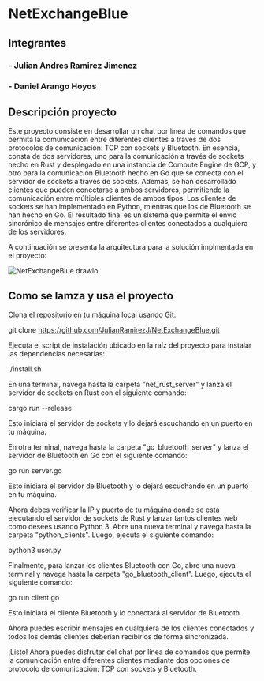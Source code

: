 # NetExchangeBlue

## Integrantes
### - Julian Andres Ramirez Jimenez
### - Daniel Arango Hoyos

## Descripción proyecto

Este proyecto consiste en desarrollar un chat por línea de comandos que permita la comunicación entre diferentes clientes a través de dos protocolos de comunicación: TCP con sockets y Bluetooth. En esencia, consta de dos servidores, uno para la comunicación a través de sockets hecho en Rust y desplegado en una instancia de Compute Engine de GCP, y otro para la comunicación Bluetooth hecho en Go que se conecta con el servidor de sockets a través de sockets. Además, se han desarrollado clientes que pueden conectarse a ambos servidores, permitiendo la comunicación entre múltiples clientes de ambos tipos. Los clientes de sockets se han implementado en Python, mientras que los de Bluetooth se han hecho en Go. El resultado final es un sistema que permite el envío sincrónico de mensajes entre diferentes clientes conectados a cualquiera de los servidores.


A continuación se presenta la arquitectura para la solución implmentada en el proyecto:

![NetExchangeBlue drawio](https://user-images.githubusercontent.com/57159295/236983173-2c0738eb-4000-47ed-b3ee-2120adf8165c.png)

## Como se lamza y usa el proyecto


Clona el repositorio en tu máquina local usando Git:

git clone https://github.com/JulianRamirezJ/NetExchangeBlue.git


Ejecuta el script de instalación ubicado en la raíz del proyecto para instalar las dependencias necesarias:

./install.sh

En una terminal, navega hasta la carpeta "net_rust_server" y lanza el servidor de sockets en Rust con el siguiente comando:

cargo run --release

Esto iniciará el servidor de sockets y lo dejará escuchando en un puerto en tu máquina.


En otra terminal, navega hasta la carpeta "go_bluetooth_server" y lanza el servidor de Bluetooth en Go con el siguiente comando:

go run server.go

Esto iniciará el servidor de Bluetooth y lo dejará escuchando en un puerto en tu máquina.

Ahora debes verificar la IP y puerto de tu máquina donde se está ejecutando el servidor de sockets de Rust y lanzar tantos clientes web como desees usando Python 3. Abre una nueva terminal y navega hasta la carpeta "python_clients". Luego, ejecuta el siguiente comando:

python3 user.py 

Finalmente, para lanzar los clientes Bluetooth con Go, abre una nueva terminal y navega hasta la carpeta "go_bluetooth_client". Luego, ejecuta el siguiente comando:

go run client.go

Esto iniciará el cliente Bluetooth y lo conectará al servidor de Bluetooth.

Ahora puedes escribir mensajes en cualquiera de los clientes conectados y todos los demás clientes deberían recibirlos de forma sincronizada.

¡Listo! Ahora puedes disfrutar del chat por línea de comandos que permite la comunicación entre diferentes clientes mediante dos opciones de protocolo de comunicación: TCP con sockets y Bluetooth.

